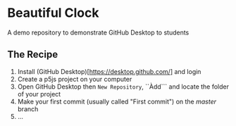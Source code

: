# Beautiful Clock
A demo repository to demonstrate GitHub Desktop to students

## The Recipe
1. Install (GitHub Desktop)[https://desktop.github.com/] and login
2. Create a p5js project on your computer
3. Open GitHub Desktop then ```New Repository```, ``Àdd``` and locate the folder of your project
4. Make your first commit (usually called "First commit") on the *master* branch
5. ...
